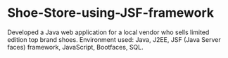# Shoe-Store-using-JSF-framework
Developed a Java web application for a local vendor who sells limited edition top brand shoes. 
Environment used: Java, J2EE, JSF (Java Server faces) framework, JavaScript, Bootfaces, SQL. 
